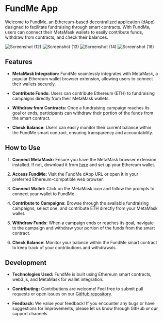 # FundMe App

Welcome to FundMe, an Ethereum-based decentralized application (dApp) designed to facilitate fundraising through smart contracts. With FundMe, users can connect their MetaMask wallets to easily contribute funds, withdraw from contracts, and check their balances.

![Screenshot (12)](https://github.com/Abhishek-465/Fund-me-app/assets/127030695/e4f58ab5-2d43-4adb-891b-70feb98bb8bf)
![Screenshot (13)](https://github.com/Abhishek-465/Fund-me-app/assets/127030695/c29eeeaa-aa4d-411f-82ee-436a5aea8c87)
![Screenshot (14)](https://github.com/Abhishek-465/Fund-me-app/assets/127030695/75370439-f019-4fbc-abde-74fdbb614793)
![Screenshot (16)](https://github.com/Abhishek-465/Fund-me-app/assets/127030695/c576bf33-0837-462c-9bac-2408c157383a)

## Features

- **MetaMask Integration:** FundMe seamlessly integrates with MetaMask, a popular Ethereum wallet browser extension, allowing users to connect their wallets securely.
  
- **Contribute Funds:** Users can contribute Ethereum (ETH) to fundraising campaigns directly from their MetaMask wallets.

- **Withdraw from Contracts:** Once a fundraising campaign reaches its goal or ends, participants can withdraw their portion of the funds from the smart contract.

- **Check Balance:** Users can easily monitor their current balance within the FundMe smart contract, ensuring transparency and accountability.

## How to Use

1. **Connect MetaMask:** Ensure you have the MetaMask browser extension installed. If not, download it from [here](https://metamask.io/) and set up your Ethereum wallet.
  
2. **Access FundMe:** Visit the FundMe dApp URL or open it in your preferred Ethereum-compatible web browser.
  
3. **Connect Wallet:** Click on the MetaMask icon and follow the prompts to connect your wallet to FundMe.
  
4. **Contribute to Campaigns:** Browse through the available fundraising campaigns, select one, and contribute ETH directly from your MetaMask wallet.
  
5. **Withdraw Funds:** When a campaign ends or reaches its goal, navigate to the campaign and withdraw your portion of the funds from the smart contract.
  
6. **Check Balance:** Monitor your balance within the FundMe smart contract to keep track of your contributions and withdrawals.

## Development

- **Technologies Used:** FundMe is built using Ethereum smart contracts, web3.js, and MetaMask for wallet integration.
  
- **Contributing:** Contributions are welcome! Feel free to submit pull requests or open issues on our [GitHub repository](https://github.com/Abhishek-465/Fund-me-app).
  
- **Feedback:** We value your feedback! If you encounter any bugs or have suggestions for improvements, please let us know through GitHub or our support channels.

